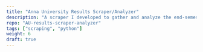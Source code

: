 ```yaml
---
title: "Anna University Results Scraper/Analyzer"
description: "A scraper I developed to gather and analyze the end-semester results of my class. Now defunct as Anna University has taken down the page and replaced it with another CAPTCHA protected page. "
repo: "AU-results-scraper-analyzer" 
tags: ["scraping", "python"]
weight: 6
draft: true
---
```

